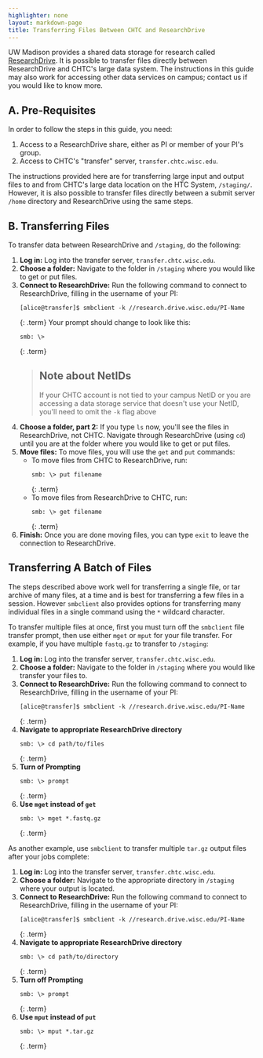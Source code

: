 ```yaml
---
highlighter: none
layout: markdown-page
title: Transferring Files Between CHTC and ResearchDrive
---
```


UW Madison provides a shared data storage for research called [ResearchDrive](https://it.wisc.edu/services/researchdrive/). It 
is possible to transfer files directly between ResearchDrive and CHTC's large data system. The 
instructions in this guide may also work for accessing other data services on campus; contact us if you 
would like to know more.

## A. Pre-Requisites

In order to follow the steps in this guide, you need: 
1. Access to a ResearchDrive share, either as PI or member of your PI's group. 
2. Access to CHTC's "transfer" server, `transfer.chtc.wisc.edu`. 

The instructions provided here are for transferring large input and output files to 
and from CHTC's large data location on the HTC System, `/staging/`. However, it is also 
possible to transfer files directly between a submit server `/home` directory and ResearchDrive 
using the same steps. 

## B. Transferring Files

To transfer data between ResearchDrive and `/staging`, do the following: 

1. **Log in:** Log into the transfer server, `transfer.chtc.wisc.edu`. 
2. **Choose a folder:** Navigate to the folder in `/staging` where you would like to get or put files. 
3. **Connect to ResearchDrive:** Run the following command to connect to ResearchDrive, filling in the username of 
your PI: 
    ```
    [alice@transfer]$ smbclient -k //research.drive.wisc.edu/PI-Name
    ```
    {: .term}
    Your prompt should change to look like this:
    ```
    smb: \> 
    ```
    {: .term}
    > ## Note about NetIDs
    > If your CHTC account is not tied to your campus NetID or you are accessing a data 
    > storage service that doesn't use your NetID, you'll need to omit the `-k` flag above
4. **Choose a folder, part 2:** If you type `ls` now, you'll see the files in ResearchDrive, not CHTC. 
Navigate through ResearchDrive (using `cd`) until you are at the folder where you would 
like to get or put files. 
5. **Move files:** To move files, you will use the `get` and `put` commands: 
    - To move files from CHTC to ResearchDrive, run: 
        ```
        smb: \> put filename
        ```
        {: .term}
    - To move files from ResearchDrive to CHTC, run: 
        ```
        smb: \> get filename
        ```
        {: .term}
6. **Finish:** Once you are done moving files, you can type `exit` to leave the connection to ResearchDrive. 

## Transferring A Batch of Files

The steps described above work well for transferring a single file, or tar archive of 
many files, at a time and is best for transferring a few files in a session. However 
`smbclient` also provides options for transferring many individual files in a single command 
using the `*` wildcard character.

To transfer multiple files at once, first you must turn off the `smbclient` file transfer prompt, 
then use either `mget` or `mput` for your file transfer. For example, if you have multiple `fastq.gz` 
to transfer to `/staging`:

1. **Log in:** Log into the transfer server, `transfer.chtc.wisc.edu`. 
2. **Choose a folder:** Navigate to the folder in `/staging` where you would like transfer your files to. 
3. **Connect to ResearchDrive:** Run the following command to connect to ResearchDrive, filling in the username of 
your PI: 
    ```
    [alice@transfer]$ smbclient -k //research.drive.wisc.edu/PI-Name
    ```
    {: .term}
4. **Navigate to appropriate ResearchDrive directory**
    ```
    smb: \> cd path/to/files
    ```
    {: .term}
5. **Turn of Prompting**
    ```
    smb: \> prompt
    ```
    {: .term}
6. **Use `mget` instead of `get`**
    ```
    smb: \> mget *.fastq.gz
    ```
    {: .term}
    
As another example, use `smbclient` to transfer multiple `tar.gz` output files 
after your jobs complete:

1. **Log in:** Log into the transfer server, `transfer.chtc.wisc.edu`. 
2. **Choose a folder:** Navigate to the appropriate directory in `/staging` where your output is located.
3. **Connect to ResearchDrive:** Run the following command to connect to ResearchDrive, filling in the username of 
your PI: 
    ```
    [alice@transfer]$ smbclient -k //research.drive.wisc.edu/PI-Name
    ```
    {: .term}
4. **Navigate to appropriate ResearchDrive directory**
    ```
    smb: \> cd path/to/directory
    ```
    {: .term}
5. **Turn off Prompting**
    ```
    smb: \> prompt
    ```
    {: .term}
6. **Use `mput` instead of `put`**
    ```
    smb: \> mput *.tar.gz
    ```
    {: .term}

